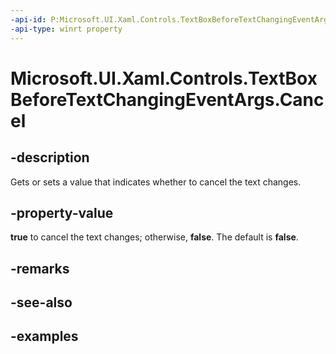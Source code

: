 ```yaml
---
-api-id: P:Microsoft.UI.Xaml.Controls.TextBoxBeforeTextChangingEventArgs.Cancel
-api-type: winrt property
---
```


<!-- Property syntax.
public bool Cancel { get;  set; }
-->

# Microsoft.UI.Xaml.Controls.TextBoxBeforeTextChangingEventArgs.Cancel

## -description

Gets or sets a value that indicates whether to cancel the text changes.

## -property-value

**true** to cancel the text changes; otherwise, **false**. The default is **false**.

## -remarks

## -see-also

## -examples

